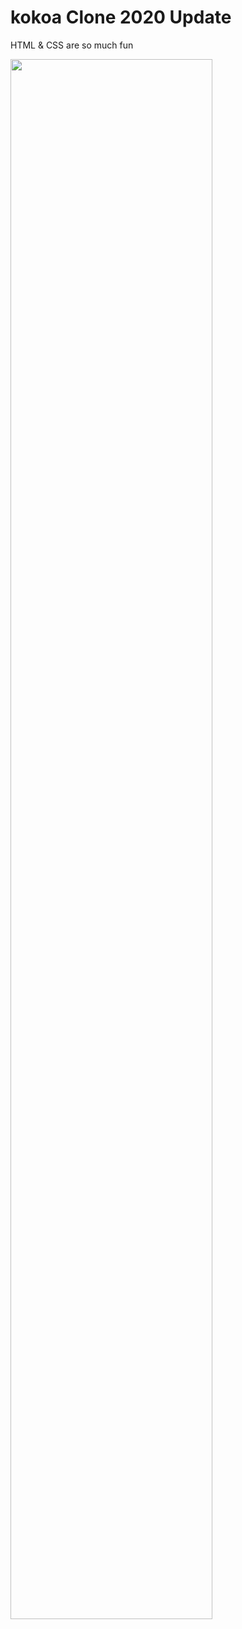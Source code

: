 # kokoa Clone 2020 Update

HTML & CSS are so much fun

<img width="80%" src="https://user-images.githubusercontent.com/70556072/122948775-20a31780-d3b6-11eb-8eba-d0fb40b58773.gif"/>
